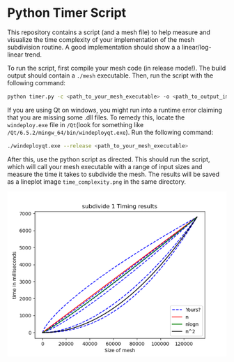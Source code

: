 # Python Timer Script

This repository contains a script (and a mesh file) to help measure and visualize the time complexity of your implementation of the mesh subdivision routine. A good implementation should show a a linear/log-linear trend.

To run the script, first compile your mesh code (in release mode!). The build output should contain a `./mesh` executable.
Then, run the script with the following command:

```bash
python timer.py -c <path_to_your_mesh_executable> -o <path_to_output_image> -i <path_to_input_mesh> -d <directory_for_intermediate meshes> -n <number_of_recursive_iterations> -cmd <method> -p <method_parameter>
```

If you are using Qt on windows, you might run into a runtime error claiming that you are missing some .dll files. To remedy this, locate the `windeploy.exe` file in `/Qt`(look for something like `/Qt/6.5.2/mingw_64/bin/windeployqt.exe`). Run the following command:

```bash
./windeployqt.exe --release <path_to_your_mesh_executable>
```

After this, use the python script as directed. This should run the script, which will call your mesh executable with a range of input sizes and measure the time it takes to subdivide the mesh. The results will be saved as a lineplot image `time_complexity.png` in the same directory.

![Time Complexity](demo.png)
